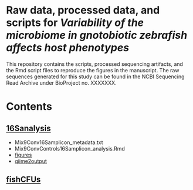 # Raw data, processed data, and scripts for *Variability of the microbiome in gnotobiotic zebrafish affects host phenotypes*

This repository contains the scripts, processed sequencing artifacts, and the Rmd script files to reproduce the figures in the manuscript. The raw sequences generated for this study can be found in the NCBI Sequencing Read Archive under BioProject no. XXXXXXX.

# Contents

## [16Sanalysis](16Sanalysis/)
- Mix9Conv16Samplicon_metadata.txt
- Mix9ConvControls16Samplicon_analysis.Rmd
- [figures](16Sanalysis/figures/)
- [qiime2output](16Sanalysis/qiime2output/)

## [fishCFUs](fishCFUs/)
